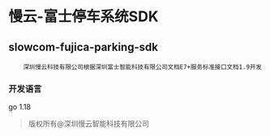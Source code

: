 # 慢云-富士停车系统SDK

## slowcom-fujica-parking-sdk

```
    深圳慢云科技有限公司根据深圳富士智能科技有限公司文档E7+服务标准接口文档1.9开发
```

### 开发语言
go 1.18
> 版权所有@深圳慢云智能科技有限公司